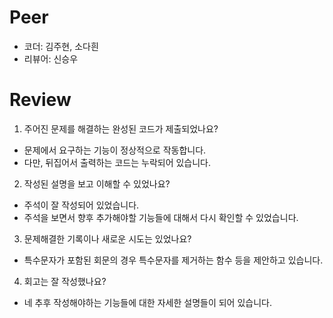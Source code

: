 # Peer
- 코더: 김주현, 소다흰
- 리뷰어: 신승우

# Review
1. 주어진 문제를 해결하는 완성된 코드가 제출되었나요?
- 문제에서 요구하는 기능이 정상적으로 작동합니다.
- 다만, 뒤집어서 출력하는 코드는 누락되어 있습니다.

2. 작성된 설명을 보고 이해할 수 있었나요?
- 주석이 잘 작성되어 있었습니다.
- 주석을 보면서 향후 추가해야할 기능들에 대해서 다시 확인할 수 있었습니다.

3. 문제해결한 기록이나 새로운 시도는 있었나요?
- 특수문자가 포함된 회문의 경우 특수문자를 제거하는 함수 등을 제안하고 있습니다.

4. 회고는 잘 작성했나요?
- 네 추후 작성해야하는 기능들에 대한 자세한 설명들이 되어 있습니다.
